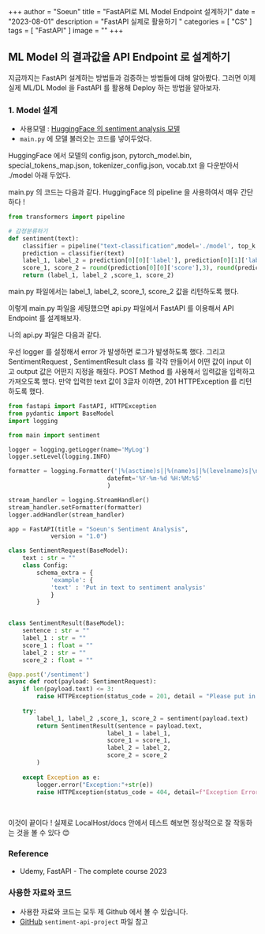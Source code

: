 +++
author = "Soeun"
title = "FastAPI로 ML Model Endpoint 설계하기"
date = "2023-08-01"
description = "FastAPI 실제로 활용하기 "
categories = [
    "CS"
]
tags = [
    "FastAPI"
]
image = ""
+++

## ML Model 의 결과값을 API Endpoint 로 설계하기 

지금까지는 FastAPI 설계하는 방법들과 검증하는 방법들에 대해 알아봤다. 
그러면 이제 실제 ML/DL Model 을 FastAPI 를 활용해 Deploy 하는 방법을 알아보자. 

### 1. Model 설계 
- 사용모델 : [HuggingFace 의 sentiment analysis 모델](https://huggingface.co/bhadresh-savani/distilbert-base-uncased-emotion)
- `main.py` 에 모델 불러오는 코드를 넣어두었다.

HuggingFace 에서 모델의 config.json, pytorch_model.bin, special_tokens_map.json, tokenizer_config.json, vocab.txt 을 다운받아서 ./model 아래 두었다. 

main.py 의 코드는 다음과 같다. HuggingFace 의 pipeline 을 사용하여서 매우 간단하다 !

```python
from transformers import pipeline

# 감정분류하기 
def sentiment(text):
    classifier = pipeline("text-classification",model='./model', top_k = 2)
    prediction = classifier(text)
    label_1, label_2 = prediction[0][0]['label'], prediction[0][1]['label']
    score_1, score_2 = round(prediction[0][0]['score'],3), round(prediction[0][1]['score'],3)
    return (label_1, label_2 ,score_1, score_2)
```

main.py 파일에서는 label_1, label_2, score_1, score_2 값을 리턴하도록 했다. 

이렇게 main.py 파일을 세팅했으면 api.py 파일에서 FastAPI 를 이용해서 API Endpoint 를 설계해보자. 

나의 api.py 파일은 다음과 같다. 

우선 logger 를 설정해서 error 가 발생하면 로그가 발생하도록 했다. 
그리고 SentimentRequest , SentimentResult class 를 각각 만들어서 어떤 값이 input 이고 output 값은 어떤지 지정을 해줬다. 
POST Method 를 사용해서 입력값을 입력하고 가져오도록 했다. 
만약 입력한 text 값이 3글자 이하면, 201 HTTPException 를 리턴하도록 했다. 

```python
from fastapi import FastAPI, HTTPException
from pydantic import BaseModel
import logging

from main import sentiment

logger = logging.getLogger(name='MyLog')
logger.setLevel(logging.INFO)

formatter = logging.Formatter('|%(asctime)s||%(name)s||%(levelname)s|\n%(message)s',
                            datefmt='%Y-%m-%d %H:%M:%S'
                            )

stream_handler = logging.StreamHandler() 
stream_handler.setFormatter(formatter) 
logger.addHandler(stream_handler) 

app = FastAPI(title = "Soeun's Sentiment Analysis",
            version = "1.0")

class SentimentRequest(BaseModel):
    text : str = ""
    class Config:
        schema_extra = {
            'example': {
            'text' : 'Put in text to sentiment analysis'
            }
        }


class SentimentResult(BaseModel):
    sentence : str = ""
    label_1 : str = ""
    score_1 : float = ""
    label_2 : str = ""
    score_2 : float = ""

@app.post('/sentiment')
async def root(payload: SentimentRequest):
    if len(payload.text) <= 3:
        raise HTTPException(status_code = 201, detail = "Please put in valid text")
        
    try:
        label_1, label_2 ,score_1, score_2 = sentiment(payload.text)
        return SentimentResult(sentence = payload.text,
                            label_1 = label_1,
                            score_1 = score_1,
                            label_2 = label_2,
                            score_2 = score_2
        )
    
    except Exception as e:
        logger.error("Exception:"+str(e))
        raise HTTPException(status_code = 404, detail=f"Exception Error: {e}")
    
    
```

이것이 끝이다 ! 
실제로 LocalHost/docs 안에서 테스트 해보면 정상적으로 잘 작동하는 것을 볼 수 있다 😊

### Reference
- Udemy, FastAPI - The complete course 2023

### 사용한 자료와 코드
- 사용한 자료와 코드는 모두 제 Github 에서 볼 수 있습니다.
- [GitHub](https://github.com/ddoddii/skills-for-DS/tree/main/week3) `sentiment-api-project` 파일 참고
